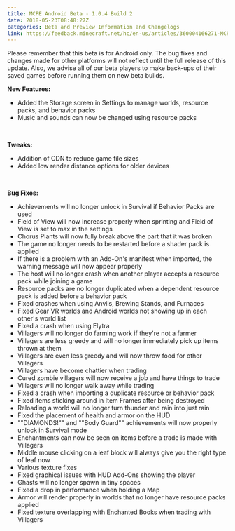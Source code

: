 ```yaml
---
title: MCPE Android Beta - 1.0.4 Build 2
date: 2018-05-23T08:48:27Z
categories: Beta and Preview Information and Changelogs
link: https://feedback.minecraft.net/hc/en-us/articles/360004166271-MCPE-Android-Beta-1-0-4-Build-2
---
```


Please remember that this beta is for Android only. The bug fixes and changes made for other platforms will not reflect until the full release of this update. Also, we advise all of our beta players to make back-ups of their saved games before running them on new beta builds.

**New Features:**

- Added the Storage screen in Settings to manage worlds, resource packs, and behavior packs
- Music and sounds can now be changed using resource packs

 

**Tweaks:**

- Addition of CDN to reduce game file sizes
- Added low render distance options for older devices

 

**Bug Fixes:**

- Achievements will no longer unlock in Survival if Behavior Packs are used
- Field of View will now increase properly when sprinting and Field of View is set to max in the settings
- Chorus Plants will now fully break above the part that it was broken
- The game no longer needs to be restarted before a shader pack is applied
- If there is a problem with an Add-On's manifest when imported, the warning message will now appear properly
- The host will no longer crash when another player accepts a resource pack while joining a game
- Resource packs are no longer duplicated when a dependent resource pack is added before a behavior pack
- Fixed crashes when using Anvils, Brewing Stands, and Furnaces
- Fixed Gear VR worlds and Android worlds not showing up in each other's world list
- Fixed a crash when using Elytra
- Villagers will no longer do farming work if they're not a farmer
- Villagers are less greedy and will no longer immediately pick up items thrown at them
- Villagers are even less greedy and will now throw food for other Villagers
- Villagers have become chattier when trading
- Cured zombie villagers will now receive a job and have things to trade
- Villagers will no longer walk away while trading
- Fixed a crash when importing a duplicate resource or behavior pack
- Fixed items sticking around in Item Frames after being destroyed
- Reloading a world will no longer turn thunder and rain into just rain
- Fixed the placement of health and armor on the HUD
- ""DIAMONDS!"" and ""Body Guard"" achievements will now properly unlock in Survival mode
- Enchantments can now be seen on items before a trade is made with Villagers
- Middle mouse clicking on a leaf block will always give you the right type of leaf now
- Various texture fixes
- Fixed graphical issues with HUD Add-Ons showing the player
- Ghasts will no longer spawn in tiny spaces
- Fixed a drop in performance when holding a Map
- Armor will render properly in worlds that no longer have resource packs applied
- Fixed texture overlapping with Enchanted Books when trading with Villagers
